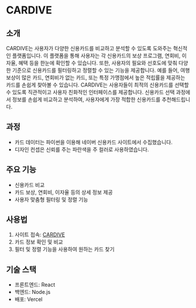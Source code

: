 # CARDIVE

## 소개
CARDIVE는 사용자가 다양한 신용카드를 비교하고 분석할 수 있도록 도와주는 혁신적인 플랫폼입니다. 이 플랫폼을 통해 사용자는 각 신용카드의 보상 프로그램, 연회비, 이자율, 혜택 등을 한눈에 확인할 수 있습니다. 또한, 사용자의 필요와 선호도에 맞춰 다양한 기준으로 신용카드를 필터링하고 정렬할 수 있는 기능을 제공합니다. 예를 들어, 여행 보상이 많은 카드, 연회비가 없는 카드, 또는 특정 가맹점에서 높은 적립률을 제공하는 카드를 손쉽게 찾아볼 수 있습니다. CARDIVE는 사용자들이 최적의 신용카드를 선택할 수 있도록 직관적이고 사용자 친화적인 인터페이스를 제공합니다. 신용카드 선택 과정에서 정보를 손쉽게 비교하고 분석하여, 사용자에게 가장 적합한 신용카드를 추천해드립니다.

## 과정
- 카드 데이터는 파이썬을 이용해 네이버 신용카드 사이트에서 수집했습니다.
- 디자인 컨셉은 신뢰를 주는 파란색을 주 컬러로 사용하였습니다.

## 주요 기능
- 신용카드 비교
- 카드 보상, 연회비, 이자율 등의 상세 정보 제공
- 사용자 맞춤형 필터링 및 정렬 기능

## 사용법
1. 사이트 접속: [CARDIVE](https://cardive.vercel.app/)
2. 카드 정보 확인 및 비교
3. 필터 및 정렬 기능을 사용하여 원하는 카드 찾기

## 기술 스택
- 프론트엔드: React
- 백엔드: Node.js
- 배포: Vercel
